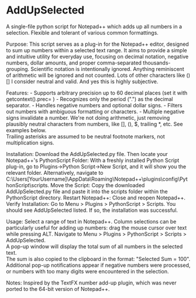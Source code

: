 # AddUpSelected 
A single-file python script for Notepad++ which adds up all numbers in a selection.  Flexible and tolerant of various common formattings.

 
Purpose:
    This script serves as a plug-in for the Notepad++ editor, designed to sum up numbers within a selected text range.
    It aims to provide a simple and intuitive utility for everyday use, focusing on decimal notation, negative numbers,
    dollar amounts, and proper comma-separated thousands-grouping. Scientific notation is intentionally ignored.
    Anything reminiscent of arithmetic will be ignored and not counted.  Lots of other characters like () [] I consider neutral and valid. And yes this is highly subjective. 

Features:
    - Supports arbitrary precision up to 60 decimal places (set it with getcontext().prec= )
    - Recognizes only the period (".") as the decimal separator.
    - Handles negative numbers and optional dollar signs.
    - Filters out numbers with ambiguous formatting or characters.
    - Multiple negative signs invalidate a number.  We're not doing arithmetic, just removing plausibly neutral characters from numbers,
       like [], (), $, trailing *, etc. See examples below.  
       Trailing asterisks are assumed to be neutral footnote markers, not multiplication signs. 

Installation: 
       Download the AddUpSelected.py file. Then locate your Notepad++'s PythonScript Folder:
       With a freshly installed Python Script plug-in, go to Plugins->Python Script->New Script, and it will show you the relevant folder.
       Alternatively, navigate to C:\Users\[YourUsername]\AppData\Roaming\Notepad++\plugins\config\PythonScript\scripts.
       Move the Script: Copy the downloaded AddUpSelected.py file and paste it into the scripts folder within the PythonScript directory.
       Restart Notepad++: Close and reopen Notepad++.
       Verify Installation: Go to Menu > Plugins > PythonScript > Scripts. You should see AddUpSelected listed. If so, the installation was successful.

Usage:
      Select a range of text in Notepad++. Column selections can be particularly useful for adding up numbers: drag the mouse cursor over text while pressing ALT.
      Navigate to Menu > Plugins > PythonScript > Scripts > AddUpSelected.       
      A pop-up window will display the total sum of all numbers in the selected text.       
      The sum is also copied to the clipboard in the format: "Selected Sum = 100".
      Additional pop-up notifications appear if negative numbers were processed, or numbers with too many digits were encountered in the selection.

Notes:
     Inspired by the TextFX number add-up plugin, which was never ported to the 64-bit version of Notepad++.

    
